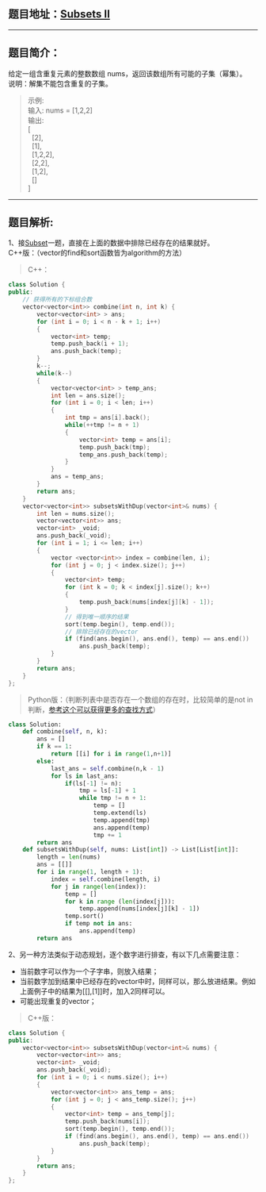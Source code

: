## 题目地址：[Subsets II](https://leetcode.com/problems/subsets-ii/)
---
## 题目简介：
给定一组含重复元素的整数数组 nums，返回该数组所有可能的子集（幂集）。   
说明：解集不能包含重复的子集。   
> 示例:     
> 输入: nums = [1,2,2]     
> 输出:             
> [   
> &nbsp;&nbsp;[2],   
> &nbsp;&nbsp;[1],     
> &nbsp;&nbsp;[1,2,2],   
> &nbsp;&nbsp;[2,2],  
> &nbsp;&nbsp;[1,2],   
> &nbsp;&nbsp;[]   
> ]

---
## 题目解析:
1、接[Subset](https://github.com/IOEvan/leetcode/blob/master/Description%20%2B%20code/78.%20Subsets.md)一题，直接在上面的数据中排除已经存在的结果就好。   
C++版：（vector的find和sort函数皆为algorithm的方法）  
>C++：

```c++
class Solution {
public:
    // 获得所有的下标组合数
    vector<vector<int>> combine(int n, int k) {
        vector<vector<int> > ans;
        for (int i = 0; i < n - k + 1; i++)
        {
            vector<int> temp;
            temp.push_back(i + 1);
            ans.push_back(temp);
        }
        k--;
        while(k--)
        {
            vector<vector<int> > temp_ans;
            int len = ans.size();
            for (int i = 0; i < len; i++)
            {
                int tmp = ans[i].back();
                while(++tmp != n + 1)
                {
                    vector<int> temp = ans[i];
                    temp.push_back(tmp);
                    temp_ans.push_back(temp);
                }
            }
            ans = temp_ans;
        }
        return ans;
    }
    vector<vector<int>> subsetsWithDup(vector<int>& nums) {
        int len = nums.size();
        vector<vector<int>> ans;
        vector<int> _void;
        ans.push_back(_void);
        for (int i = 1; i <= len; i++)
        {
            vector <vector<int>> index = combine(len, i);
            for (int j = 0; j < index.size(); j++)
            {
                vector<int> temp;
                for (int k = 0; k < index[j].size(); k++)
                {
                    temp.push_back(nums[index[j][k] - 1]);
                }
                // 得到唯一顺序的结果
                sort(temp.begin(), temp.end());
                // 排除已经存在的vector
                if (find(ans.begin(), ans.end(), temp) == ans.end())
                    ans.push_back(temp);
            }
        }
        return ans;
    }
};
```
>Python版：（判断列表中是否存在一个数组的存在时，比较简单的是not in判断，[参考这个可以获得更多的查找方式](https://blog.csdn.net/qq_31747765/article/details/80944227)）

```python
class Solution:
    def combine(self, n, k):
        ans = []
        if k == 1:
            return [[i] for i in range(1,n+1)]
        else:
            last_ans = self.combine(n,k - 1)
            for ls in last_ans:
                if(ls[-1] != n):
                    tmp = ls[-1] + 1
                    while tmp != n + 1:
                        temp = []
                        temp.extend(ls)
                        temp.append(tmp)
                        ans.append(temp)
                        tmp += 1
        return ans
    def subsetsWithDup(self, nums: List[int]) -> List[List[int]]:
        length = len(nums)
        ans = [[]]
        for i in range(1, length + 1):
            index = self.combine(length, i)
            for j in range(len(index)):
                temp = []
                for k in range (len(index[j])):
                    temp.append(nums[index[j][k] - 1])
                temp.sort()
                if temp not in ans:
                    ans.append(temp)
        return ans
```
2、另一种方法类似于动态规划，逐个数字进行排查，有以下几点需要注意：   
+ 当前数字可以作为一个子字串，则放入结果；
+ 当前数字加到结果中已经存在的vector中时，同样可以，那么放进结果。例如上面例子中的结果为[[],[1]]时，加入2同样可以。
+ 可能出现重复的vector；
> C++版：
```c++
class Solution {
public:
    vector<vector<int>> subsetsWithDup(vector<int>& nums) {
        vector<vector<int>> ans;
        vector<int> _void;
        ans.push_back(_void);
        for (int i = 0; i < nums.size(); i++)
        {
            vector<vector<int>> ans_temp = ans;
            for (int j = 0; j < ans_temp.size(); j++)
            {
                vector<int> temp = ans_temp[j];
                temp.push_back(nums[i]);
                sort(temp.begin(), temp.end());
                if (find(ans.begin(), ans.end(), temp) == ans.end())
                    ans.push_back(temp);
            }
        }
        return ans;
    }
};
```

